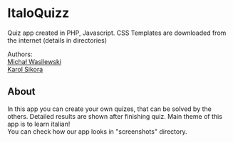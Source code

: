 # ItaloQuizz

Quiz app created in PHP, Javascript. CSS Templates are downloaded from the internet (details in directories) <br />

Authors: <br />
[Michał Wasilewski](https://github.com/miwasil) <br />
[Karol Sikora](https://github.com/kasikora)

## About

In this app you can create your own quizes, that can be solved by the others. Detailed results are shown after finishing quiz. Main theme of this app is to learn italian! <br />
You can check how our app looks in "screenshots" directory.


